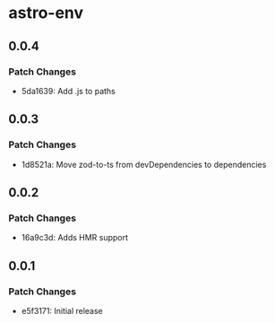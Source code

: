 # astro-env

## 0.0.4

### Patch Changes

- 5da1639: Add .js to paths

## 0.0.3

### Patch Changes

- 1d8521a: Move zod-to-ts from devDependencies to dependencies

## 0.0.2

### Patch Changes

- 16a9c3d: Adds HMR support

## 0.0.1

### Patch Changes

- e5f3171: Initial release
